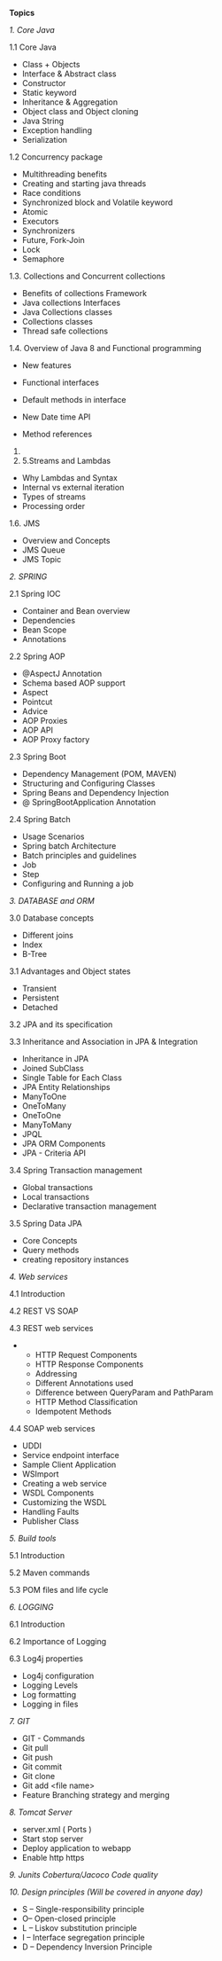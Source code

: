 **Topics**

*1. Core Java*

1.1 Core Java

- Class + Objects
- Interface &amp; Abstract class
- Constructor
- Static keyword
- Inheritance &amp; Aggregation
- Object class and Object cloning
- Java String
- Exception handling
- Serialization

1.2 Concurrency package

- Multithreading benefits
- Creating and starting java threads
- Race conditions
- Synchronized block and Volatile keyword
- Atomic
- Executors
- Synchronizers
- Future, Fork-Join
- Lock
- Semaphore

1.3. Collections and Concurrent collections

- Benefits of collections Framework
- Java collections Interfaces
- Java Collections classes
- Collections classes
- Thread safe collections

1.4. Overview of Java 8 and Functional programming

- New features
- Functional interfaces
- Default methods in interface
- New Date time API

- Method references

1.
  1. 5.Streams and Lambdas

- Why Lambdas and Syntax
- Internal vs external iteration
- Types of streams
- Processing order

1.6. JMS

- Overview and Concepts
- JMS Queue
- JMS Topic

*2. SPRING*

2.1 Spring IOC

- Container and Bean overview
- Dependencies
- Bean Scope
- Annotations

2.2 Spring AOP

- @AspectJ Annotation
- Schema based AOP support
- Aspect
- Pointcut
- Advice
- AOP Proxies
- AOP API
- AOP Proxy factory

2.3 Spring Boot

- Dependency Management (POM, MAVEN)
- Structuring and Configuring Classes
- Spring Beans and Dependency Injection
- @ SpringBootApplication Annotation

2.4 Spring Batch

- Usage Scenarios
- Spring batch Architecture
- Batch principles and guidelines
- Job
- Step
- Configuring and Running a job

*3. DATABASE and ORM*

3.0 Database concepts

- Different joins
- Index
- B-Tree

3.1 Advantages and Object states

- Transient
- Persistent
- Detached

3.2 JPA and its specification

3.3 Inheritance and Association in JPA &amp; Integration

- Inheritance in JPA
- Joined SubClass
- Single Table for Each Class
- JPA Entity Relationships
- ManyToOne
- OneToMany
- OneToOne
- ManyToMany
- JPQL
- JPA ORM Components
- JPA - Criteria API

3.4 Spring Transaction management

- Global transactions
- Local transactions
- Declarative transaction management

3.5 Spring Data JPA

- Core Concepts
- Query methods
- creating repository instances

*4. Web services*

4.1 Introduction

4.2 REST VS SOAP

4.3 REST web services

-
  - HTTP Request Components
  - HTTP Response Components
  - Addressing
  - Different Annotations used
  - Difference between QueryParam and PathParam
  - HTTP Method Classification
  - Idempotent Methods

4.4 SOAP web services

- UDDI
- Service endpoint interface
- Sample Client Application
- WSImport
- Creating a web service
- WSDL Components
- Customizing the WSDL
- Handling Faults
- Publisher Class

*5. Build tools*

5.1 Introduction

5.2 Maven commands

5.3 POM files and life cycle

*6. LOGGING*

6.1 Introduction

6.2 Importance of Logging

6.3 Log4j properties

- Log4j configuration
- Logging Levels
- Log formatting
- Logging in files

*7.  GIT*

- GIT - Commands
- Git pull
- Git push
- Git commit
- Git clone
- Git add &lt;file name&gt;
- Feature Branching strategy and merging

*8. Tomcat Server*

- server.xml  ( Ports )
- Start stop server
- Deploy application to webapp
- Enable http https

*9. Junits Cobertura/Jacoco Code quality*

*10. Design principles (Will be covered in anyone day)*

- S – Single-responsibility principle
- O– Open-closed principle
- L – Liskov substitution principle
- I – Interface segregation principle
- D – Dependency Inversion Principle
